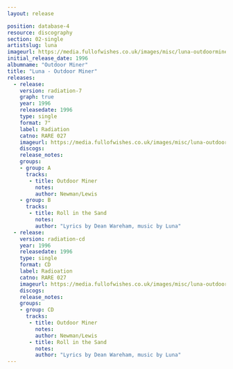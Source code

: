 ```yaml
---
layout: release

position: database-4
resource: discography
section: 02-single
artistslug: luna
imageurl: https://media.fullofwishes.co.uk/images/misc/luna-outdoorminer-500.jpg
initial_release_date: 1996
albumname: "Outdoor Miner"
title: "Luna - Outdoor Miner"
releases:
  - release:
    version: radiation-7
    graph: true
    year: 1996
    releasedate: 1996
    type: single
    format: 7"
    label: Radiation
    catno: RARE 027
    imageurl: https://media.fullofwishes.co.uk/images/misc/luna-outdoorminer-500.jpg
    discogs:
    release_notes:
    groups:
    - group: A
      tracks:
       - title: Outdoor Miner
         notes:
         author: Newman/Lewis
    - group: B
      tracks:
       - title: Roll in the Sand
         notes:
         author: "Lyrics by Dean Wareham, music by Luna"
  - release:
    version: radiation-cd
    year: 1996
    releasedate: 1996
    type: single
    format: CD
    label: Radioation
    catno: RARE 027
    imageurl: https://media.fullofwishes.co.uk/images/misc/luna-outdoorminer-500.jpg
    discogs:
    release_notes:
    groups:
    - group: CD
      tracks:
       - title: Outdoor Miner
         notes:
         author: Newman/Lewis
       - title: Roll in the Sand
         notes:
         author: "Lyrics by Dean Wareham, music by Luna"
---
```

